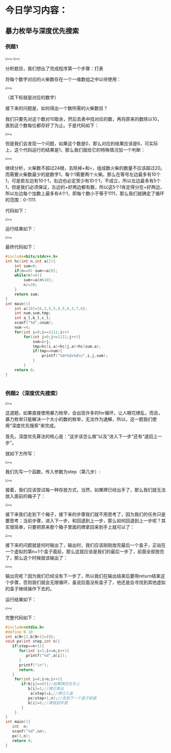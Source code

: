# 今日学习内容：

## 暴力枚举与深度优先搜索

### 例题1

<img src="image/clip_image002-1610541461480.jpg" alt="img" style="zoom:50%;" />

<img src="image/clip_image004-1610541461480.jpg" alt="img" style="zoom:50%;" />

分析题目，我们想出了完成程序第一个步骤：打表

将每个数字对应的火柴数存在一个一维数组之中以待使用：

<img src="image/clip_image006-1610541461481.jpg" alt="img" style="zoom:50%;" />

（其下标就是对应的数字）

接下来的问题是，如何得出一个数所需的火柴数目？

我们只要先对这个数对10取余，然后去表中找对应的数，再将原来的数除以10，直到这个数每位都存好了为止。于是代码如下：

<img src="image/clip_image008-1610541461481.jpg" alt="img" style="zoom:50%;" />

但是我们会发现一个问题，如果这个数是0，那么对应的结果应该是6，可实际上，这个代码运行的结果是1，那么我们就给它的特殊情况加一个判断：

<img src="image/clip_image010-1610541461481.jpg" alt="img" style="zoom:50%;" />

继续分析，火柴数不超过24根，去除掉+和=，组成数火柴的数量不应该超过20。而需要火柴数最少的是数字1，每个1需要两个火柴。那么在等号左边最多有10个1，可是若左边有10个1，右边也必定至少有10个1，不成立，所以左边最多有5个1，但是我们必须保证，左边的+好两边都有数，所以这5个1肯定得分在+好两边，所以左边每个加数上最多有4个1，即每个数小于等于1111，那么我们就确定了循环的范围：0-1111.

代码如下：

<img src="image/clip_image012-1610541461481.jpg" alt="img" style="zoom:50%;" />

运行结果如下：

<img src="image/clip_image014-1610541461481.jpg" alt="img" style="zoom:50%;" />

最终代码如下：

```c++
#include<bits/stdc++.h>
int hc(int n,int a[]){
    int sum=0;
    if(n==0) sum+=a[0];
    while(n!=0){
        sum+=a[n%10];
        n/=10;
    }
    return sum;
}
int main(){
    int a[10]={6,2,5,5,4,5,6,3,7,6};
    int num,sum,tmp;
    int a_l,b_l,c_l;
    scanf("%d",&num);
    num-=4;
    for(int i=0;i<=1111;i++)
        for(int j=0;j<=1111;j++){
            sum=i+j;
            tmp=hc(i,a)+hc(j,a)+hc(sum,a);
            if(tmp==num){
                printf("%d+%d=%d\n",i,j,sum);
            }
        }
    return 0;
}
 
```

### 例题2（深度优先搜索）

<img src="image/clip_image017.jpg" alt="img" style="zoom:50%;" />

这道题，如果直接使用暴力枚举，会出现许多的for循环，让人眼花缭乱，而且，暴力枚举只能解决一个大小的数的枚举，无法作为通解，所以，这一题我们使用“深度优先搜索”来完成。

首先，深度优先算法的核心是：“这步该怎么做”以及“进入下一步”还有“退回上一步”。

就如下方所写：

<img src="image/clip_image019.jpg" alt="img" style="zoom:50%;" />

我们先写一个函数，传入参数为step（第几步）:

<img src="image/clip_image021.jpg" alt="img" style="zoom:50%;" />

接着，我们应该尝试每一种存放方式，当然，如果牌已经出手了，那么我们就无法放入面前的箱子了：

<img src="image/clip_image023.jpg" alt="img" style="zoom:50%;" />

接下来我们走到下个箱子，接下来的步骤我们就不用思考了，因为我们的任务只是要思考：当前步骤，进入下一步，和回退到上一步，那么如何回退到上一步呢？其实很简单，只要把原来那个箱子里面的牌拿回来到手上就可以了：

<img src="image/clip_image025.jpg" alt="img" style="zoom:50%;" />

接下来的问题就是何时输出了，输出时，我们应该刚刚放完最后一个盒子，正站在一个虚拟的第n+1个盒子面前，那么这就应该是我们的最后一步了，前面全部放完了，那么这个时候就该输出了：

<img src="image/clip_image027.jpg" alt="img" style="zoom:50%;" />

输出完呢？因为我们已经没有下一步了，所以我们在输出结束后要用return结束这个步骤，否则我们就会无限循环，虽说后面没有盒子了，他还是会寻找到其他虚拟的盒子继续操作下去的。

运行结果如下：

<img src="image/clip_image029.jpg" alt="img" style="zoom:50%;" />

完整代码如下：



```c++
#include<stdio.h>
#define N 10
int a[N+1],b[N+1]={0};
void px(int step,int n){
   if(step==n+1){
      for(int i=1;i<=n;i++){
         printf("%d",a[i]);
      }
      printf("\n");
      return;
   } 
    for(int i=0;i<n;i++){
       if(b[i]==0){//如果牌还在手上 
          b[i]=1;//牌已拿出 
           a[step]=i;//牌已入盒
          px(step+1,n);//走到下一个盒子前面
          b[i]=0;//牌放回手里 
       } 
    }
}
int main(){
   int  n;
   scanf("%d",&n);
   px(1,n);
   return 0;
} 
```

 